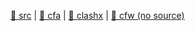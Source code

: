 
[src/gh]: https://github.com/Dreamacro/clash.git "(GPL-3.0) (Go) A rule-based tunnel in Go."

[cfa:src/gh]: https://github.com/Kr328/ClashForAndroid.git "(GPL-3.0) (Languages: Kotlin 86.1%, Go 8.8%, C 4.9%, Other 0.2%) A rule-based tunnel for Android."
[cfw:src/gh]: https://github.com/Fndroid/clash_for_windows_pkg.git "(NO SOURCES !!) A Windows/macOS/Linux GUI based on Clash and Electron."
[clashx:src/gh]: https://github.com/yichengchen/clashX.git "(AGPL-3.0) (Languages: Swift 80.8%, Objective-C 8.3%, Python 7.8%, Go 2.0%, Other 1.1%) A rule based proxy For Mac base on Clash."

[🥒 src][src/gh] | [🍍 cfa][cfa:src/gh] | [🍊 clashx][clashx:src/gh] | [🌽 cfw (no source)][cfw:src/gh]
